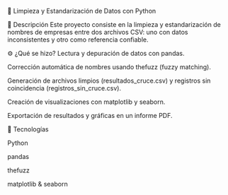 🧹 Limpieza y Estandarización de Datos con Python

📌 Descripción
Este proyecto consiste en la limpieza y estandarización de nombres de empresas entre dos archivos CSV: uno con datos inconsistentes y otro como referencia confiable.

⚙️ ¿Qué se hizo?
Lectura y depuración de datos con pandas.

Corrección automática de nombres usando thefuzz (fuzzy matching).

Generación de archivos limpios (resultados_cruce.csv) y registros sin coincidencia (registros_sin_cruce.csv).

Creación de visualizaciones con matplotlib y seaborn.

Exportación de resultados y gráficas en un informe PDF.

🧠 Tecnologías

Python

pandas

thefuzz

matplotlib & seaborn
